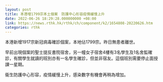 ```yaml
---
layout: post
title: 本港增1799宗本土個案　防護中心形容疫情緩慢上升
date: 2022-06-26 18:29:28.000000000 +08:00
link: https://news.rthk.hk/rthk/ch/component/k2/1654808-20220626.htm
categories: rthk
---
```


本港新增1917宗新冠病毒確診個案，本地佔1799宗。昨日無患者離世。

早前出現個案的聖士提反書院宿舍，另一幢女子宿舍4樓有3名學生及1名舍監確診，有關學生就讀的班別亦有一名學生確診，但並非宿友。這個班別需要停止面授課一星期。

衞生防護中心形容，疫情緩慢上升，感染數字有機會再稍為增加。
